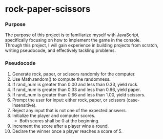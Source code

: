 # rock-paper-scissors

### Purpose
The purpose of this project is to familiarize myself with JavaScript, specifically focusing on how to implement the game in the console. Through this project, I will gain experience in building projects from scratch, writing pseudocode, and effectively tackling problems.

### Pseudocode
1. Generate rock, paper, or scissors randomly for the computer.
2. Use Math.random() to compute the randomness.
3. If rand_num is greater than 0.00 and less than 0.33, yield rock.
4. If rand_num is greater than 0.33 and less than 0.66, yield paper.
5. If rand_num is greater than 0.66 and less than 1.00, yield scissors.
6. Prompt the user for input: either rock, paper, or scissors (case-insensitive).
7. Reject any input that is not one of the expected answers.
8. Initialize the player and computer scores.
    - Both scores shall be 0 at the beginning.
9. Increment the score after a player wins a round.
10. Declare the winner once a player reaches a score of 5.